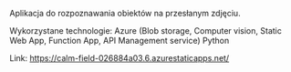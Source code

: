 Aplikacja do rozpoznawania obiektów na przesłanym zdjęciu.

Wykorzystane technologie:
Azure (Blob storage, Computer vision, Static Web App, Function App, 
API Management service) 
Python

Link: https://calm-field-026884a03.6.azurestaticapps.net/
